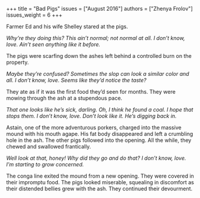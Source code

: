 +++
title = "Bad Pigs"
issues = ["August 2016"]
authors = ["Zhenya Frolov"]
issues_weight = 6
+++

Farmer Ed and his wife Shelley stared at the pigs.

*Why’re they doing this? This ain’t normal; not normal at all. I don’t know, love. Ain’t seen anything like it before.*

The pigs were scarfing down the ashes left behind a controlled burn on the property.

*Maybe they’re confused? Sometimes the slop can look a similar color and all. I don’t know, love. Seems like they’d notice the taste?*

They ate as if it was the first food they’d seen for months. They were mowing through the ash at a stupendous pace.

*That one looks like he’s sick, darling. Oh, I think he found a coal. I hope that stops them. I don’t know, love. Don’t look like it. He’s digging back in.*

Astain, one of the more adventurous porkers, charged into the massive mound with his mouth agape. His fat body disappeared and left a crumbling hole in the ash. The other pigs followed into the opening. All the while, they chewed and swallowed frantically.

*Well look at that, honey! Why did they go and do that? I don’t know, love. I’m starting to grow concerned.*

The conga line exited the mound from a new opening. They were covered in their impromptu food. The pigs looked miserable, squealing in discomfort as their distended bellies grew with the ash. They continued their devourment.
